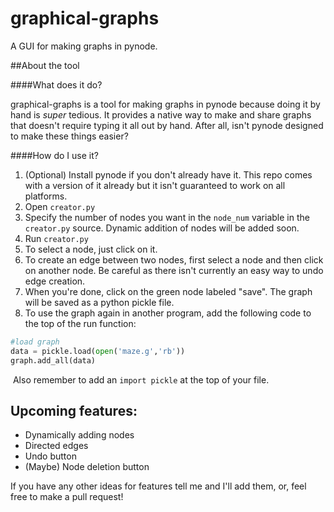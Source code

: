 # graphical-graphs
 A GUI for making graphs in pynode.

##About the tool

####What does it do?

graphical-graphs is a tool for making graphs in pynode because doing it by hand is *super* tedious. It provides a native way to make and share graphs that doesn't require typing it all out by hand. After all, isn't pynode designed to make these things easier?

####How do I use it?

1. (Optional) Install pynode if you don't already have it. This repo comes with a version of it already but it isn't guaranteed to work on all platforms.
2. Open `creator.py`
3. Specify the number of nodes you want in the `node_num` variable in the `creator.py` source. Dynamic addition of nodes will be added soon.
4. Run `creator.py`
5. To select a node, just click on it.
6. To create an edge between two nodes, first select a node and then click on another node. Be careful as there isn't currently an easy way to undo edge creation.
7. When you're done, click on the green node labeled "save". The graph will be saved as a python pickle file.
8. To use the graph again in another program, add the following code to the top of the run function:
```python
#load graph
data = pickle.load(open('maze.g','rb'))
graph.add_all(data)
```

​		Also remember to add an `import pickle` at the top of your file.

## Upcoming features:

* Dynamically adding nodes
* Directed edges
* Undo button
* (Maybe) Node deletion button

If you have any other ideas for features tell me and I'll add them, or, feel free to make a pull request!